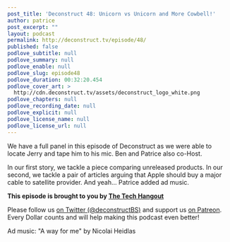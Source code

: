 ```yaml
---
post_title: 'Deconstruct 48: Unicorn vs Unicorn and More Cowbell!'
author: patrice
post_excerpt: ""
layout: podcast
permalink: http://deconstruct.tv/episode/48/
published: false
podlove_subtitle: null
podlove_summary: null
podlove_enable: null
podlove_slug: episode48
podlove_duration: 00:32:20.454
podlove_cover_art: >
  http://cdn.deconstruct.tv/assets/deconstruct_logo_white.png
podlove_chapters: null
podlove_recording_date: null
podlove_explicit: null
podlove_license_name: null
podlove_license_url: null
---
```

<p>We have a full panel in this episode of Deconstruct as we were able to locate Jerry and tape him to his mic.  Ben and Patrice also co-Host. </p>
<p>In our first story, we tackle a piece comparing unreleased products.  In our second, we tackle a pair of articles arguing that Apple should buy a major cable to satellite provider.  And yeah… Patrice added ad music.</p>
<p><strong>This episode is brought to you by <a href="http://thetechhangout.com">The Tech Hangout</a></strong>
</p>
<p>
Please follow us <a href="http://twitter.com/deconstructBS">on Twitter (@deconstructBS)</a> and support us <a href="http://patreon.com/deconstruct">on Patreon</a>. Every Dollar counts and will help making this podcast even better!
</p>
<p>Ad music: "A way for me" by Nicolai Heidlas</p>